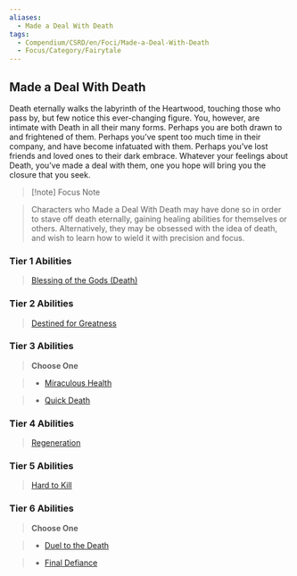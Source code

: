 ```yaml
---
aliases:
  - Made a Deal With Death
tags:
  - Compendium/CSRD/en/Foci/Made-a-Deal-With-Death
  - Focus/Category/Fairytale
---
```

  
    
## Made a Deal With Death  
Death eternally walks the labyrinth of the Heartwood, touching those who pass by, but few notice this ever-changing figure. You, however, are intimate with Death in all their many forms. Perhaps you are both drawn to and frightened of them. Perhaps you’ve spent too much time in their company, and have become infatuated with them. Perhaps you’ve lost friends and loved ones to their dark embrace. Whatever your feelings about Death, you’ve made a deal with them, one you hope will bring you the closure that you seek.  
  
  
>[!note] Focus Note  
>Characters who Made a Deal With Death may have done so in order to stave off death eternally, gaining healing abilities for themselves or others. Alternatively, they may be obsessed with  the idea of death, and wish to learn how to wield it with precision and focus.  
  
  
### Tier 1 Abilities    
> [Blessing of the Gods (Death)](Blessing-of-the-Gods.md#Death/Darkness)    
  
### Tier 2 Abilities    
> [Destined for Greatness](Destined-for-Greatness.md)    
  
  
### Tier 3 Abilities    
> **Choose One**    
>- [Miraculous Health](Miraculous-Health.md)    
>- [Quick Death](Quick-Death.md)    
  
  
### Tier 4 Abilities    
>[Regeneration](Regeneration.md)    
  
  
  
### Tier 5 Abilities    
> [Hard to Kill](Hard-to-Kill.md)    
  
  
### Tier 6 Abilities    
> **Choose One**    
>- [Duel to the Death](Duel-to-the-Death.md)    
>- [Final Defiance](Final-Defiance.md)
